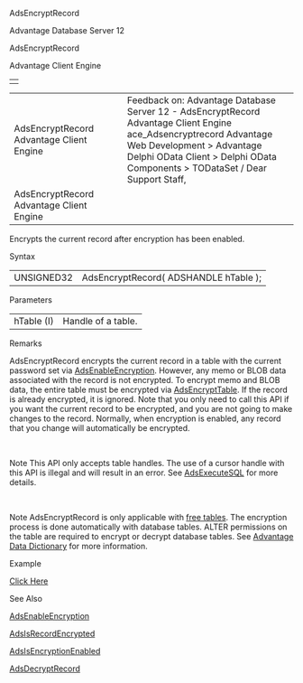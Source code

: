 AdsEncryptRecord




Advantage Database Server 12  

AdsEncryptRecord

Advantage Client Engine

|  |
| --- |
|  |

|  |  |  |  |  |
| --- | --- | --- | --- | --- |
| AdsEncryptRecord  Advantage Client Engine |  |  | Feedback on: Advantage Database Server 12 - AdsEncryptRecord Advantage Client Engine ace\_Adsencryptrecord Advantage Web Development > Advantage Delphi OData Client > Delphi OData Components > TODataSet / Dear Support Staff, |  |
| AdsEncryptRecord  Advantage Client Engine |  |  |  |  |

Encrypts the current record after encryption has been enabled.

Syntax

|  |  |
| --- | --- |
| UNSIGNED32 | AdsEncryptRecord( ADSHANDLE hTable ); |

Parameters

|  |  |
| --- | --- |
| hTable (I) | Handle of a table. |

Remarks

AdsEncryptRecord encrypts the current record in a table with the current password set via [AdsEnableEncryption](ace_adsenableencryption.htm). However, any memo or BLOB data associated with the record is not encrypted. To encrypt memo and BLOB data, the entire table must be encrypted via [AdsEncryptTable](ace_adsencrypttable.htm). If the record is already encrypted, it is ignored. Note that you only need to call this API if you want the current record to be encrypted, and you are not going to make changes to the record. Normally, when encryption is enabled, any record that you change will automatically be encrypted.

 

Note This API only accepts table handles. The use of a cursor handle with this API is illegal and will result in an error. See [AdsExecuteSQL](ace_adsexecutesql.htm) for more details.

 

Note AdsEncryptRecord is only applicable with [free tables](javascript:hhpopuplink.TextPopup(popid_1731427715,FontFace,-1,-1,-1,-1)). The encryption process is done automatically with database tables. ALTER permissions on the table are required to encrypt or decrypt database tables. See [Advantage Data Dictionary](master_advantage_data_dictionary.htm) for more information.

Example

[Click Here](ace_aof_and_encryption_examples.htm#adsencryptrecord_example)

See Also

[AdsEnableEncryption](ace_adsenableencryption.htm)

[AdsIsRecordEncrypted](ace_adsisrecordencrypted.htm)

[AdsIsEncryptionEnabled](ace_adsisencryptionenabled.htm)

[AdsDecryptRecord](ace_adsdecryptrecord.htm)